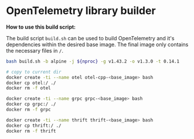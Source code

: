 # OpenTelemetry library builder

**How to use this build script:**

The build script `build.sh` can be used to build OpenTelemetry and
it's dependencies within the desired base image.
The final image only contains the necessary files in `/`.

```sh
bash build.sh -b alpine -j ${nproc} -g v1.43.2 -o v1.3.0 -t 0.14.1

# copy to current dir
docker create -ti --name otel otel-cpp-<base_image> bash
docker cp otel:/ ./
docker rm -f otel

docker create -ti --name grpc grpc-<base_image> bash
docker cp grpc:/ ./
docker rm -f grpc

docker create -ti --name thrift thrift-<base_image> bash
docker cp thrift:/ ./
docker rm -f thrift
```
